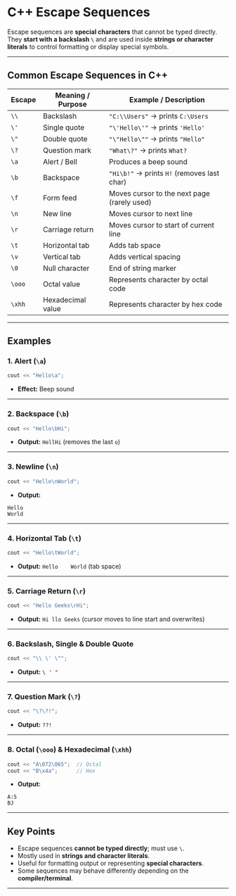 # **C++ Escape Sequences**

Escape sequences are **special characters** that cannot be typed directly. They **start with a backslash `\`** and are used inside **strings or character literals** to control formatting or display special symbols.

---

## **Common Escape Sequences in C++**

| Escape | Meaning / Purpose | Example / Description                       |
| ------ | ----------------- | ------------------------------------------- |
| `\\`   | Backslash         | `"C:\\Users"` → prints `C:\Users`           |
| `\'`   | Single quote      | `"\'Hello\'"` → prints `'Hello'`            |
| `\"`   | Double quote      | `"\"Hello\""` → prints `"Hello"`            |
| `\?`   | Question mark     | `"What\?"` → prints `What?`                 |
| `\a`   | Alert / Bell      | Produces a beep sound                       |
| `\b`   | Backspace         | `"Hi\b!"` → prints `H!` (removes last char) |
| `\f`   | Form feed         | Moves cursor to the next page (rarely used) |
| `\n`   | New line          | Moves cursor to next line                   |
| `\r`   | Carriage return   | Moves cursor to start of current line       |
| `\t`   | Horizontal tab    | Adds tab space                              |
| `\v`   | Vertical tab      | Adds vertical spacing                       |
| `\0`   | Null character    | End of string marker                        |
| `\ooo` | Octal value       | Represents character by octal code          |
| `\xhh` | Hexadecimal value | Represents character by hex code            |

---

## **Examples**

### 1. Alert (`\a`)

```cpp
cout << "Hello\a";
```

* **Effect:** Beep sound

---

### 2. Backspace (`\b`)

```cpp
cout << "Hello\bHi";
```

* **Output:** `HellHi` (removes the last `o`)

---

### 3. Newline (`\n`)

```cpp
cout << "Hello\nWorld";
```

* **Output:**

```
Hello
World
```

---

### 4. Horizontal Tab (`\t`)

```cpp
cout << "Hello\tWorld";
```

* **Output:** `Hello    World` (tab space)

---

### 5. Carriage Return (`\r`)

```cpp
cout << "Hello Geeks\rHi";
```

* **Output:** `Hi llo Geeks` (cursor moves to line start and overwrites)

---

### 6. Backslash, Single & Double Quote

```cpp
cout << "\\ \' \"";
```

* **Output:** `\ ' "`

---

### 7. Question Mark (`\?`)

```cpp
cout << "\?\?!";
```

* **Output:** `??!`

---

### 8. Octal (`\ooo`) & Hexadecimal (`\xhh`)

```cpp
cout << "A\072\065";  // Octal
cout << "B\x4a";      // Hex
```

* **Output:**

```
A:5
BJ
```

---

## **Key Points**

* Escape sequences **cannot be typed directly**; must use `\`.
* Mostly used in **strings and character literals**.
* Useful for formatting output or representing **special characters**.
* Some sequences may behave differently depending on the **compiler/terminal**.

---